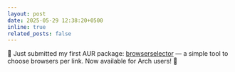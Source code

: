 ```yaml
---
layout: post
date: 2025-05-29 12:38:20+0500
inline: true
related_posts: false
---
```


🎉 Just submitted my first AUR package: <a href="https://aur.archlinux.org/packages/browserselector">browserselector</a> — a simple tool to choose browsers per link. Now available for Arch users! 🐧
